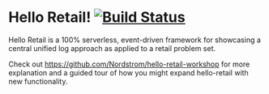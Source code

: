# Hello Retail!  [![Build Status](https://travis-ci.org/Nordstrom/hello-retail.svg)](https://travis-ci.org/Nordstrom/hello-retail)
Hello Retail is a 100% serverless, event-driven framework for showcasing a central unified log approach as applied to a retail problem set.

Check out https://github.com/Nordstrom/hello-retail-workshop for more explanation and a guided tour of how you might expand hello-retail with new functionality.
